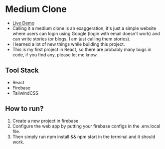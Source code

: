 # Medium Clone


* [Live Demo](https://medium-clone-dev-e3730.web.app/)
* Calling it a medium clone is an exaggeration, it's just a simple website where users can login using Google (login with email doesn't work) and can write stories (or blogs, I am just calling them stories).
* I learned a lot of new things while building this project.
* This is my first project in React, so there are probably many bugs in code, if you find any, please let me know.

## Tool Stack
* React
* Firebase
* TailwindCSS



## How to run?
1. Create a new project in firebase.
2. Configure the web app by putting your firebase configs in the .env.local file.
3. Then simply run npm install && npm start in the terminal and it should work.

